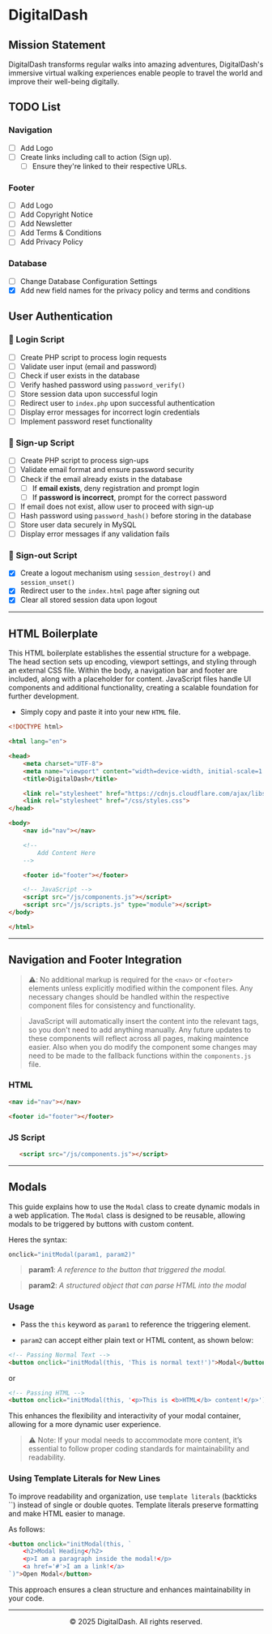 # DigitalDash

## Mission Statement

DigitalDash transforms regular walks into amazing adventures, DigitalDash's immersive virtual walking experiences enable people to travel the world and improve their well-being digitally.

## TODO List

### Navigation

- [ ] Add Logo
- [ ] Create links including call to action (Sign up).
    - [ ] Ensure they're linked to their respective URLs.
    
### Footer

- [ ] Add Logo
- [ ] Add Copyright Notice
- [ ] Add Newsletter
- [ ] Add Terms & Conditions
- [ ] Add Privacy Policy

### Database

- [ ] Change Database Configuration Settings
- [x] Add new field names for the privacy policy and terms and conditions

## User Authentication

### 🚀 Login Script

- [ ] Create PHP script to process login requests
- [ ] Validate user input (email and password)
- [ ] Check if user exists in the database
- [ ] Verify hashed password using `password_verify()`
- [ ] Store session data upon successful login
- [ ] Redirect user to `index.php` upon successful authentication
- [ ] Display error messages for incorrect login credentials
- [ ] Implement password reset functionality

### 📝 Sign-up Script

- [ ] Create PHP script to process sign-ups
- [ ] Validate email format and ensure password security
- [ ] Check if the email already exists in the database
    - [ ] If **email exists**, deny registration and prompt login
    - [ ] If **password is incorrect**, prompt for the correct password
- [ ] If email does not exist, allow user to proceed with sign-up
- [ ] Hash password using `password_hash()` before storing in the database
- [ ] Store user data securely in MySQL
- [ ] Display error messages if any validation fails

### 🚪 Sign-out Script

- [x] Create a logout mechanism using `session_destroy()` and `session_unset()`
- [x] Redirect user to the `index.html` page after signing out
- [x] Clear all stored session data upon logout

---

## HTML Boilerplate

This HTML boilerplate establishes the essential structure for a webpage. The head section sets up encoding, viewport settings, and styling through an external CSS file. Within the body, a navigation bar and footer are included, along with a placeholder for content. JavaScript files handle UI components and additional functionality, creating a scalable foundation for further development.

- Simply copy and paste it into your new `HTML` file.

```HTML
<!DOCTYPE html>

<html lang="en">

<head>
    <meta charset="UTF-8">
    <meta name="viewport" content="width=device-width, initial-scale=1.0">
    <title>DigitalDash</title>

    <link rel="stylesheet" href="https://cdnjs.cloudflare.com/ajax/libs/font-awesome/6.7.2/css/all.min.css">
    <link rel="stylesheet" href="/css/styles.css">
</head>

<body>
    <nav id="nav"></nav>

    <!--
        Add Content Here
    -->

    <footer id="footer"></footer>

    <!-- JavaScript -->
    <script src="/js/components.js"></script>
    <script src="/js/scripts.js" type="module"></script>
</body>

</html>
```

---

## Navigation and Footer Integration

> ⚠️: No additional markup is required for the `<nav>` or `<footer>` elements unless explicitly modified within the component files. Any necessary changes should be handled within the respective component files for consistency and functionality.

> JavaScript will automatically insert the content into the relevant tags, so you don't need to add anything manually. Any future updates to these components will reflect across all pages, making maintence easier. Also when you do modify the component some changes may need to be made to the fallback functions within the `components.js` file.

### HTML 

```HTML
<nav id="nav"></nav>
```

```HTML
<footer id="footer"></footer>
```

### JS Script
```HTML
   <script src="/js/components.js"></script>
```

---

## Modals

This guide explains how to use the `Modal` class to create dynamic modals in a web application. The `Modal` class is designed to be reusable, allowing modals to be triggered by buttons with custom content.


Heres the syntax:

```JavaScript
onclick="initModal(param1, param2)"
```
> **param1**: *A reference to the button that triggered the modal.*

> **param2**: *A structured object that can parse HTML into the modal*

### Usage

- Pass the `this` keyword as `param1` to reference the triggering element.

- `param2` can accept either plain text or HTML content, as shown below:


```HTML
<!-- Passing Normal Text -->
<button onclick="initModal(this, 'This is normal text!')">Modal</button>
```
or

```HTML
<!-- Passing HTML --> 
<button onclick="initModal(this, '<p>This is <b>HTML</b> content!</p>')">Modal</button>
```
This enhances the flexibility and interactivity of your modal container, allowing for a more dynamic user experience.

> ⚠️ Note: If your modal needs to accommodate more content, it’s essential to follow proper coding standards for maintainability and readability.

### Using Template Literals for New Lines

To improve readability and organization, use `template literals` (backticks ``) instead of single or double quotes. Template literals preserve formatting and make HTML easier to manage.

As follows:

```HTML
<button onclick="initModal(this, `
    <h2>Modal Heading</h2>
    <p>I am a paragraph inside the modal!</p>
    <a href='#'>I am a link!</a>
`)">Open Modal</button>
```

This approach ensures a clean structure and enhances maintainability in your code.

---

<p style='text-align: center'>© 2025 DigitalDash. All rights reserved.</p>
